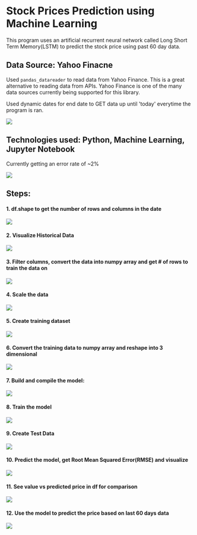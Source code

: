 # Stock Prices Prediction using Machine Learning

This program uses an artificial recurrent neural network called Long Short Term Memory(LSTM) to predict the stock price using past 60 day data.

## Data Source: Yahoo Finacne
Used `pandas_datareader` to read data from Yahoo Finance. This is a great alternative to reading data from APIs. Yahoo Finance is one of the many data sources currently being supported for this library.

Used dynamic dates for end date to GET data up until 'today' everytime the program is ran. 

![](Images/get_stock_quote.PNG)

## Technologies used: Python, Machine Learning, Jupyter Notebook

Currently getting an error rate of ~2%



![](Images/prediction.png)


## Steps:

#### 1. df.shape to get the number of rows and columns in the date  
![](Images/df_shape.PNG)

#### 2. Visualize Historical Data  
![](Images/plot_historical_data.PNG)

#### 3. Filter columns, convert the data into numpy array and get # of rows to train the data on  
![](Images/filter_convert.PNG)

#### 4. Scale the data  
![](Images/scale_data.PNG)

#### 5. Create training dataset
![](Images/training_dataset.PNG)

#### 6. Convert the training data to numpy array and reshape into 3 dimensional
![](Images/convert_reshape_train.PNG)

#### 7. Build and compile the model:
![](Images/build_compile_model.PNG)

#### 8. Train the model
![](Images/train_model.PNG)

#### 9. Create Test Data
![](Images/test_data.PNG)

#### 10. Predict the model, get Root Mean Squared Error(RMSE) and visualize
![](Images/prediction.png)

#### 11. See value vs predicted price in df for comparison
![](Images/prediction_df.PNG)

#### 12. Use the model to predict the price based on last 60 days data
![](Images/predict_price.PNG)
